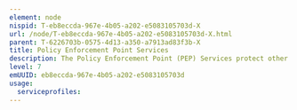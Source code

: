 ```yaml
---
element: node
nispid: T-eb8eccda-967e-4b05-a202-e5083105703d-X
url: /node/T-eb8eccda-967e-4b05-a202-e5083105703d-X.html
parent: T-6226703b-0575-4d13-a350-a7913ad83f3b-X
title: Policy Enforcement Point Services
description: The Policy Enforcement Point (PEP) Services protect other services by providing a logical entry point that serves as an intermediary between a call from a service consumer to a service provider. The PEP can either be deployed as a separate device or appliance that sits between the consumer and provider, or as an inline component that is deployed as part of the container infrastructure of the service. The PEP validates the structure of the message, including the digital signature, and the credentials that are provided with the message. This provides a common mechanism to extract and pass on identity information from the service consumer to the service provider so that an Authorisation decision can be made, either locally or through the use of a Policy Decision Point (PDP).
level: 7
emUUID: eb8eccda-967e-4b05-a202-e5083105703d
usage:
  serviceprofiles:
---
```

